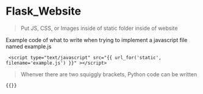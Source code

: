 # Flask_Website

> Put JS, CSS, or Images inside of static folder inside of website

Example code of what to write when trying to implement a javascript file named example.js

` <script
      type="text/javascript"
      src="{{ url_for('static', filename='example.js') }}"
    ></script>`

> Whenver there are two squiggly brackets, Python code can be written

` {{}} `
